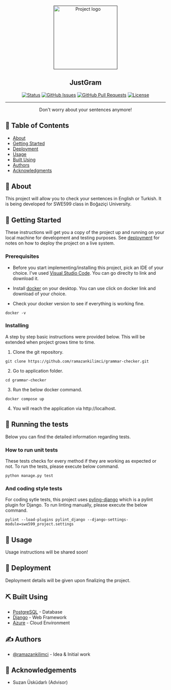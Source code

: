<p align="center">
  <a href="" rel="noopener">
 <img width=200px height=200px src="https://i.imgur.com/6wj0hh6.jpg" alt="Project logo"></a>
</p>

<h2 align="center">JustGram</h2>

<div align="center">

[![Status](https://img.shields.io/badge/status-active-success.svg)]()
[![GitHub Issues](https://img.shields.io/github/issues/ramazankilimci/grammar-checker)](https://github.com/ramazankilimci/grammar-checker/issues)
[![GitHub Pull Requests](https://img.shields.io/github/issues-pr/ramazankilimci/grammar-checker)](https://github.com/ramazankilimci/grammar-checker/pulls)
[![License](https://img.shields.io/badge/license-MIT-blue.svg)](/LICENSE)

</div>

---

<p align="center"> Don't worry about your sentences anymore!
    <br> 
</p>

## 📝 Table of Contents

- [About](#about)
- [Getting Started](#getting_started)
- [Deployment](#deployment)
- [Usage](#usage)
- [Built Using](#built_using)
- [Authors](#authors)
- [Acknowledgments](#acknowledgement)

## 🧐 About <a name = "about"></a>

This project will allow you to check your sentences in English or Turkish. It is being developed for SWE599 class in Boğaziçi University.

## 🏁 Getting Started <a name = "getting_started"></a>

These instructions will get you a copy of the project up and running on your local machine for development and testing purposes. See [deployment](#deployment) for notes on how to deploy the project on a live system.

### Prerequisites

* Before you start implementing/installing this project, pick an IDE of your choice. I've used [Visual Studio Code](https://code.visualstudio.com/download). You can go direclty to link and download it.

* Install [docker](https://docs.docker.com/get-docker/) on your desktop. You can use click on docker link and download of your choice.

* Check your docker version to see if everything is working fine.

```
docker -v
```

### Installing

A step by step basic instructions were provided below. This will be extended when project grows time to time.

1) Clone the git repository.

```
git clone https://github.com/ramazankilimci/grammar-checker.git
```

2) Go to application folder.

```
cd grammar-checker
```

3) Run the below docker command.

```
docker compose up
```

4) You will reach the application via http://localhost.

## 🔧 Running the tests <a name = "tests"></a>

Below you can find the detailed information regarding tests.

### How to run unit tests

These tests checks for every method if they are working as expected or not. To run the tests, please execute below command.

```
python manage.py test
```

### And coding style tests

For coding sytle tests, this project uses [pyling-django](https://github.com/PyCQA/pylint-django) which is a pylint plugin for Django. To run linting manually, please execute the below command.

```
pylint --load-plugins pylint_django --django-settings-module=swe599_project.settings
```

## 🎈 Usage <a name="usage"></a>

Usage instructions will be shared soon!

## 🚀 Deployment <a name = "deployment"></a>

Deployment details will be given upon finalizing the project.

## ⛏️ Built Using <a name = "built_using"></a>

- [PostgreSQL](https://www.postgresql.org/) - Database
- [Django](https://www.djangoproject.com/) - Web Framework
- [Azure](https://azure.microsoft.com/en-us/) - Cloud Environment

## ✍️ Authors <a name = "authors"></a>

- [@ramazankilimci](https://github.com/ramazankilimci) - Idea & Initial work


## 🎉 Acknowledgements <a name = "acknowledgement"></a>

- Suzan Üsküdarlı (Advisor)

